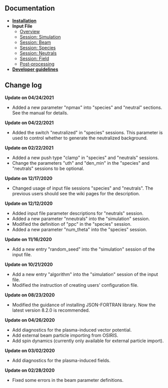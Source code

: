 ## Documentation

* [**Installation**](./Install-QPAD.md)
* **Input File**
  * [Overview](./Input-File-Overview.md)
  * [Session: Simulation](./Session-Simulation.md)
  * [Session: Beam](./Session-Beam.md)
  * [Session: Species](./Session-Species.md)
  * [Session: Neutrals](./Session-Neutrals.md)
  * [Session: Field](./Session-Field.md)
  * [Post-processing](./Post-processing.md)
* [**Developer guidelines**](./Developer-Guide.md)

## Change log

**Update on 04/24/2021**
- Added a new parameter "npmax" into "species" and "neutral" sections. See the manual for details.

**Update on 04/22/2021**
- Added the switch "neutralized" in "species" sessions. This parameter is used to control whether to generate the neutralized background.

**Update on 02/22/2021**
- Added a new push type "clamp" in "species" and "neutrals" sessions.
- Change the parameters "uth" and "den_min" in the "species" and "neutrals" sessions to be optional.

**Update on 12/17/2020**
- Changed usage of input file sessions "species" and "neutrals". The previous users should see the wiki pages for the description.

**Update on 12/12/2020**
- Added input file parameter descriptions for "neutrals" session.
- Added a new parameter "nneutrals" into the "simulation" session.
- Modified the definition of "ppc" in the "species" session.
- Added a new parameter "num_theta" into the "species" session.

**Update on 11/16/2020**
- Add a new entry "random_seed" into the "simulation" session of the input file.

**Update on 10/21/2020**
- Add a new entry "algorithm" into the "simulation" session of the input file.
- Modified the instruction of creating users' configuration file.

**Update on 08/23/2020**
- Modified the guidance of installing JSON-FORTRAN library. Now the latest version 8.2.0 is recommended.

**Update on 04/26/2020**
- Add diagnostics for the plasma-induced vector potential.
- Add external beam particle importing from OSIRIS.
- Add spin dynamics (currently only available for external particle import).

**Update on 03/02/2020**
- Add diagnostics for the plasma-induced fields.

**Update on 02/28/2020**
- Fixed some errors in the beam parameter definitions.

